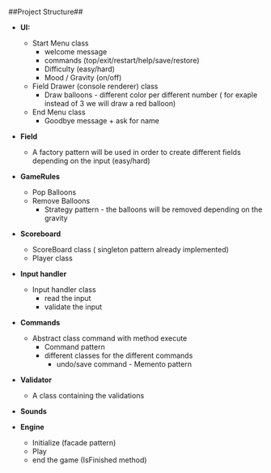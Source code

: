 ##Project Structure##

* **UI:**
	+ Start Menu class
		+ welcome message
		+ commands (top/exit/restart/help/save/restore)
		+ Difficulty (easy/hard)
		+ Mood / Gravity (on/off)
	+ Field Drawer (console renderer) class
		+ Draw balloons - different color per different number ( for exaple instead of 3 we will draw a red balloon)
	+ End Menu class
		+ Goodbye message + ask for name
	

* **Field**
	+ A factory pattern will be used in order to create different fields depending on the input (easy/hard)	

* **GameRules**
	+  Pop Balloons 
	+ Remove Balloons
		+ Strategy pattern - the balloons will be removed depending on the gravity 
		
* **Scoreboard**
	+	ScoreBoard class ( singleton pattern already implemented)
	+	Player class

* **Input handler**
	 +	Input handler class 
		+	read the input
		+	validate the input

* **Commands**
	+	Abstract class command with method execute
		+	Command pattern
		+	different classes for the different commands
			+	undo/save command - Memento pattern

* **Validator**
	+ A class containing the validations

* **Sounds**

* **Engine**
	+ Initialize (facade pattern)
	+ Play 
	+ end the game (IsFinished method)